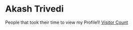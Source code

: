 # Akash Trivedi
<!-- # ![Anurag's GitHub stats](https://github-readme-stats.vercel.app/api?username=akash-trivedi&show_icons=true) -->
<!-- [![Top Langs](https://github-readme-stats.vercel.app/api/top-langs/?username=akash-trivedi)](https://github.com/anuraghazra/github-readme-stats) -->
<!-- [![Top Langs](https://github-readme-stats.vercel.app/api/top-langs/?username=akash-trivedi&layout=compact)](https://github.com/anuraghazra/github-readme-stats) -->
<!-- [![willianrod's wakatime stats](https://github-readme-stats.vercel.app/api/wakatime?username=akash-trivedi)](https://github.com/anuraghazra/github-readme-stats) -->
People that took their time to view my Profile1!
[Visitor Count](https://profile-counter.glitch.me/{Akash-Trivedi}/count.svg)
